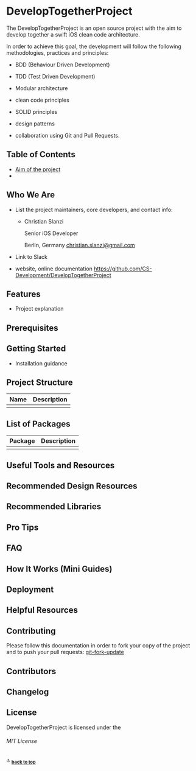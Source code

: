 # DevelopTogetherProject
The DevelopTogetherProject is an open source project with the aim to develop together a swift iOS clean code architecture. 

In order to achieve this goal, the development will follow the following methodologies, practices and principles:

- BDD (Behaviour Driven Development) 

- TDD (Test Driven Development)

- Modular architecture

- clean code principles

- SOLID principles

- design patterns

- collaboration using Git and Pull Requests.   

  

## Table of Contents

- [Aim of the project](Docs/Methodologies/000_Introduction.md)
- [](#)

## Who We Are

* List the project maintainers, core developers, and contact info:

  - Christian Slanzi

    Senior iOS Developer

    Berlin, Germany
    christian.slanzi@gmail.com

* Link to Slack

* website, online documentation
  https://github.com/CS-Development/DevelopTogetherProject 

## Features

* Project explanation

## Prerequisites

## Getting Started

* Installation guidance

## Project Structure

| Name | Description |
| ---- | ----------- |
|      |             |

## List of Packages

| Package | Description |
| ------- | ----------- |
|         |             |

## Useful Tools and Resources

## Recommended Design Resources

## Recommended Libraries

## Pro Tips

## FAQ

## How It Works (Mini Guides)

## Deployment

## Helpful Resources

## Contributing

Please follow this documentation in order to fork your copy of the project and to push your pull requests:
[git-fork-update](Docs/git-fork-update/gistfile1.md)

## Contributors

## Changelog

## License  

DevelopTogetherProject is licensed under the

###### MIT License

:top: <sub>[**back to top**](#table-of-contents)</sub>

